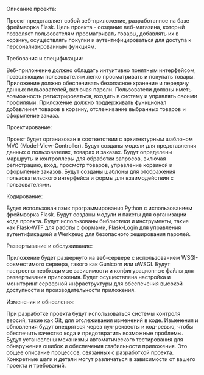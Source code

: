 Описание проекта:

Проект представляет собой веб-приложение, разработанное на базе фреймворка Flask.
Цель проекта - создание веб-магазина, который позволяет пользователям просматривать товары, добавлять их в корзину, осуществлять покупки и аутентифицироваться для доступа к персонализированным функциям.

Требования и спецификации:

Веб-приложение должно обладать интуитивно понятным интерфейсом, позволяющим пользователям легко просматривать и покупать товары.
Приложение должно обеспечивать безопасное хранение и передачу данных пользователей, включая пароли.
Пользователи должны иметь возможность регистрироваться, входить в систему и управлять своими профилями.
Приложение должно поддерживать функционал добавления товаров в корзину, отслеживание выбранных товаров и оформление заказа.

Проектирование:

Проект будет организован в соответствии с архитектурным шаблоном MVC (Model-View-Controller).
Будут созданы модели для представления данных о пользователях, товарах и заказах.
Будут определены маршруты и контроллеры для обработки запросов, включая регистрацию, вход, просмотр товаров, управление корзиной и оформление заказов.
Будут созданы шаблоны для отображения пользовательского интерфейса и формы для взаимодействия с пользователями.

Кодирование:

Будет использован язык программирования Python с использованием фреймворка Flask.
Будут созданы модули и пакеты для организации кода проекта.
Будут использованы библиотеки и инструменты, такие как Flask-WTF для работы с формами, Flask-Login для управления аутентификацией и Werkzeug для безопасного хеширования паролей.

Развертывание и обслуживание:

Приложение будет развернуто на веб-сервере с использованием WSGI-совместимого сервера, такого как Gunicorn или uWSGI.
Будут настроены необходимые зависимости и конфигурационные файлы для развертывания приложения.
Будет осуществлена настройка и мониторинг серверной инфраструктуры для обеспечения высокой доступности и производительности приложения.

Изменения и обновления:

При разработке проекта будут использоваться системы контроля версий, такие как Git, для отслеживания изменений в коде.
Изменения и обновления будут внедряться через пул-реквесты и код-ревью, чтобы обеспечить качество кода и предотвратить возможные проблемы.
Будут установлены механизмы автоматического тестирования для обнаружения ошибок и обеспечения стабильности приложения.
Это общее описание процессов, связанных с разработкой проекта. Конкретные шаги и детали могут различаться в зависимости от вашего проекта и требований.
